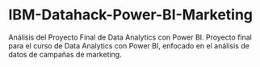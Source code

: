 # IBM-Datahack-Power-BI-Marketing
 Análisis del Proyecto Final de Data Analytics con Power BI.  Proyecto final para el curso de Data Analytics con Power BI, enfocado en el análisis de datos de campañas de marketing.
